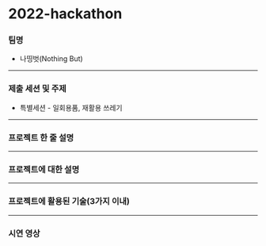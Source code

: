 # 2022-hackathon
### 팀명
- 나띵벗(Nothing But)
----------

### 제출 세션 및 주제
- 특별세션 - 일회용품, 재활용 쓰레기
----------

### 프로젝트 한 줄 설명
----------
### 프로젝트에 대한 설명
----------
### 프로젝트에 활용된 기술(3가지 이내)
----------
### 시연 영상
